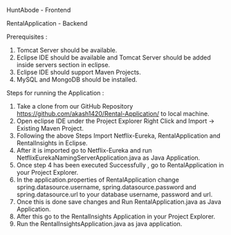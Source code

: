HuntAbode - Frontend

RentalApplication - Backend

Prerequisites : 
1. Tomcat Server should be available.
2. Eclipse IDE should be available and Tomcat Server should be added inside servers section in eclipse.
3. Eclipse IDE should support Maven Projects.
4. MySQL and MongoDB should be installed.

Steps for running the Application :

1. Take a clone from our GitHub Repository https://github.com/akash1420/Rental-Application/ to local machine.
2. Open eclipse IDE under the Project Explorer Right Click and Import -> Existing Maven Project.
3. Following the above Steps Import Netflix-Eureka, RentalApplication and RentalInsights in Eclipse.
4. After it is imported go to Netflix-Eureka and run NetflixEurekaNamingServerApplication.java as Java Application.
5. Once step 4 has been executed Successfully , go to RentalApplication in your Project Explorer.
6. In the application.properties of RentalApplication change spring.datasource.username, spring.datasource.password and spring.datasource.url to your database username, password and url.
7. Once this is done save changes and Run RentalApplication.java as Java Application.
8. After this go to the RentalInsights Application in your Project Explorer.
9. Run the RentalInsightsApplication.java as java application.
